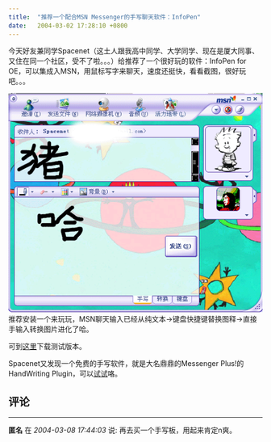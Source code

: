 ```yaml
---
title:  "推荐一个配合MSN Messenger的手写聊天软件：InfoPen"
date:   2004-03-02 17:28:10 +0800
---
```


今天好友兼同学Spacenet（这土人跟我高中同学、大学同学、现在是厦大同事、又住在同一个社区，受不了啦。。。）给推荐了一个很好玩的软件：InfoPen for OE，可以集成入MSN，用鼠标写字来聊天，速度还挺快，看看截图，很好玩吧。。。  

![](/images/2011/msn6/infopen.gif)  
推荐安装一个来玩玩，MSN聊天输入已经从纯文本->键盘快捷键替换图释->直接手输入转换图片进化了哈。  

可到[这里](http://www.infopen.com.cn/)下载测试版本。  

Spacenet又发现一个免费的手写软件，就是大名鼎鼎的Messenger Plus!的HandWriting Plugin，可以[试试](http://www.msgplus.net/)咯。  


## 评论

*****
**匿名** 在 *2004-03-08 17:44:03* 说: 再去买一个手写板，用起来肯定n爽。

